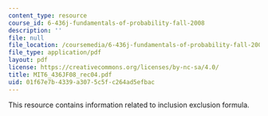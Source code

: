 ```yaml
---
content_type: resource
course_id: 6-436j-fundamentals-of-probability-fall-2008
description: ''
file: null
file_location: /coursemedia/6-436j-fundamentals-of-probability-fall-2008/01f67e7b4339a3075c5fc264ad5efbac_MIT6_436JF08_rec04.pdf
file_type: application/pdf
layout: pdf
license: https://creativecommons.org/licenses/by-nc-sa/4.0/
title: MIT6_436JF08_rec04.pdf
uid: 01f67e7b-4339-a307-5c5f-c264ad5efbac
---
```

This resource contains information related to inclusion exclusion formula.